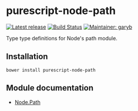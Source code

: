 # purescript-node-path

[![Latest release](http://img.shields.io/bower/v/purescript-node-path.svg)](https://github.com/purescript-node/purescript-node-path/releases)
[![Build Status](https://travis-ci.org/purescript-node/purescript-node-path.svg?branch=master)](https://travis-ci.org/purescript-node/purescript-node-path)
[![Maintainer: garyb](https://img.shields.io/badge/maintainer-garyb-lightgrey.svg)](http://github.com/garyb)

Type type definitions for Node's path module.

## Installation

```
bower install purescript-node-path
```

## Module documentation

- [Node.Path](docs/Node/Path.md)
